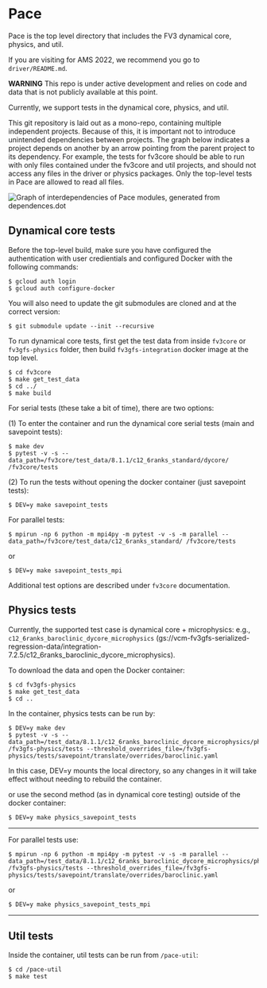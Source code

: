 # Pace

Pace is the top level directory that includes the FV3 dynamical core, physics, and util.

If you are visiting for AMS 2022, we recommend you go to `driver/README.md`.

**WARNING** This repo is under active development and relies on code and data that is not publicly available at this point.


Currently, we support tests in the dynamical core, physics, and util.

This git repository is laid out as a mono-repo, containing multiple independent projects. Because of this, it is important not to introduce unintended dependencies between projects. The graph below indicates a project depends on another by an arrow pointing from the parent project to its dependency. For example, the tests for fv3core should be able to run with only files contained under the fv3core and util projects, and should not access any files in the driver or physics packages. Only the top-level tests in Pace are allowed to read all files.

![Graph of interdependencies of Pace modules, generated from dependences.dot](./dependencies.svg)

## Dynamical core tests

Before the top-level build, make sure you have configured the authentication with user credientials and configured Docker with the following commands:
```shell
$ gcloud auth login
$ gcloud auth configure-docker
```

You will also need to update the git submodules are cloned and at the correct version:
```shell
$ git submodule update --init --recursive
```

To run dynamical core tests, first get the test data from inside `fv3core` or `fv3gfs-physics` folder, then build `fv3gfs-integration` docker image at the top level.

```shell
$ cd fv3core
$ make get_test_data
$ cd ../
$ make build
```

For serial tests (these take a bit of time), there are two options:

(1) To enter the container and run the dynamical core serial tests (main and savepoint tests):

```shell
$ make dev
$ pytest -v -s --data_path=/fv3core/test_data/8.1.1/c12_6ranks_standard/dycore/ /fv3core/tests
```

(2) To run the tests without opening the docker container (just savepoint tests):

```shell
$ DEV=y make savepoint_tests
```

For parallel tests:

```shell
$ mpirun -np 6 python -m mpi4py -m pytest -v -s -m parallel --data_path=/fv3core/test_data/c12_6ranks_standard/ /fv3core/tests
```

or

```shell
$ DEV=y make savepoint_tests_mpi
```

Additional test options are described under `fv3core` documentation.

## Physics tests

Currently, the supported test case is dynamical core + microphysics: e.g., `c12_6ranks_baroclinic_dycore_microphysics` (gs://vcm-fv3gfs-serialized-regression-data/integration-7.2.5/c12_6ranks_baroclinic_dycore_microphysics).

To download the data and open the Docker container:

```shell
$ cd fv3gfs-physics
$ make get_test_data
$ cd ..
```

In the container, physics tests can be run by:

```shell
$ DEV=y make dev
$ pytest -v -s --data_path=/test_data/8.1.1/c12_6ranks_baroclinic_dycore_microphysics/physics/ /fv3gfs-physics/tests --threshold_overrides_file=/fv3gfs-physics/tests/savepoint/translate/overrides/baroclinic.yaml
```
In this case, DEV=y mounts the local directory, so any changes in it will take effect without needing to rebuild the container.

or use the second method (as in dynamical core testing) outside of the docker container:

```shell
$ DEV=y make physics_savepoint_tests
```
----------------------

For parallel tests use:

```shell
$ mpirun -np 6 python -m mpi4py -m pytest -v -s -m parallel --data_path=/test_data/8.1.1/c12_6ranks_baroclinic_dycore_microphysics/physics/ /fv3gfs-physics/tests --threshold_overrides_file=/fv3gfs-physics/tests/savepoint/translate/overrides/baroclinic.yaml
```

or

```shell
$ DEV=y make physics_savepoint_tests_mpi
```

--------

## Util tests

Inside the container, util tests can be run from `/pace-util`:

```shell
$ cd /pace-util
$ make test
```
